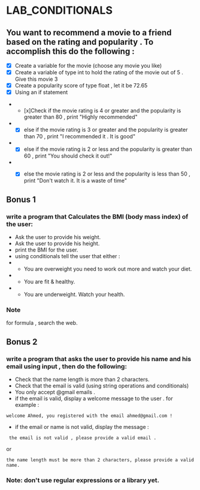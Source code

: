 # LAB_CONDITIONALS


## You want to recommend a movie to a friend based on the rating and popularity . To accomplish this do the following : 

- [x] Create a variable for the movie (choose any movie you like)
- [x] Create a variable of type int to hold the rating of the movie out of 5 . Give this movie 3
- [x] Create a popularity score of type float , let it be 72.65
- [x] Using an if statement 
- - [x]Check if the movie rating is 4 or greater and the popularity is greater than 80 , print "Highly recommended"
- - [x] else if the movie rating is 3 or greater and the popularity is greater than 70 , print "I recommended it . It is good"
- - [x] else if the movie rating is 2 or less and the popularity is greater than 60 , print "You should check it out!"
- - [x] else  the movie rating is 2 or less and the popularity is less than 50 , print "Don't watch it. It is a waste of time"


## Bonus 1
### write a program that Calculates the BMI (body mass index) of the user:
- Ask the user to provide his weight.
- Ask the user to provide his height.
- print the BMI for the user.
- using conditionals tell the user that either :
- - You are overweight you need to work out more and watch your diet.
- - You are fit & healthy.
- - You are underweight. Watch your health.

### Note
for formula , search the web.

## Bonus 2
### write a program that asks the user to provide his name and his email using input , then do the following:
- Check that the name length is more than 2 characters.
- Check that the email is valid (using string operations and conditionals)
- You only accept @gmail emails . 
- if the email is valid, display a welcome message to the user . for example :
```
welcome Ahmed, you registered with the email ahmed@gmail.com !

```
- if the email or name is not valid, display the message : 
```
 the email is not valid , please provide a valid email .
```

or 

```
the name length must be more than 2 characters, please provide a valid name.
```

### Note: don't use regular expressions or a library yet.
